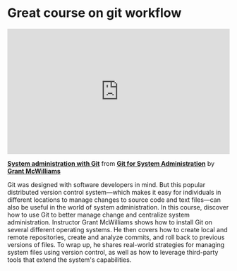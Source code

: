 <h1>Great course on git workflow</h1>

<div style="position:relative;height:0;padding-bottom:56.25%"><iframe width="640" height="360" src="https://www.linkedin.com/learning/embed/git-for-system-administration/system-administration-with-git?autoplay=false&claim=AQGeerNINxx0VQAAAY08eEUBEIFwTKCUO_u3zRZk6K51Nzky-zAyL8MiJFFNemQRAKyAja8yHhKG1v4brYrfq1Yxyrab2w2GMlTnzTms0Thbzr1ims6DNww8WLacXXEajwGpolzMIG1FIfPqzKRfCEltAUNqHVzHw8vJLL2KCvI5lQu2HrMjHwptnLsSU1PEyfO_mP12WXN83k0HakCPaxcoPk789nbCffYrdjyrqTJEEzEDwejpK5vR6ZP8kWNutlCDaE_0raOuxwORAavrYhfmB6aNaPU24IIj0Z9cN-C2HrU32WSDn-VE_AwasbUjFsUPoNGpIrPTDcBM2r5AE2RHzoz79hWKmmE9wjfK5hmEF3IhqHNwtyrUWFMeEvVeOzVveMO5S86roUK-qpk9sex0tQ8RsfsUVI2lDYOWTgYKEIKGDnPbP4kT9fUwKs_Nh16acm8Pp9lc7cnG9HKke8I2jqe-TRsy7IlgRuYClVkgcOu08LkO4WkFeAeHoB4YpggTkwX9BrHXGg-hfA5xvWRF0y_20nLXh5VqsacqdwBoS5-tAzjM0fcmd-jMgDc9kNKLSqRkg_9xPZUE9kLxOQkv_S5cagRrVPqe1Hzw8d9xnYuo8jcq5AIRy8YTYmMA-pu2jtAEezfNGKgo8_d1F0SghL4FowH_7yDfTpiVx5R9GQqdWbGWgyZc99PRIUX8LT8iq388f-AfvthxJyNsxrJsMlrKtnI8Rm87LIWD8d509DKAyJAprHaQM5fqnXdiiojZ6kNK16WfxofIknS5zFPROKy1UDv9Zt6a6uLdQZG8WRUiT4WTrOE9CbfNy_-udKDbfxJ5z_cSMF0_LQqvPxKinkG2EesHJLmg82fhbV91h8G3FZS0NXO4B6oODANAxwHsRKnjEkgkV-1UP2g2W0GHfrodAOyZs8YK1yuEDoHuKSpF4dgp8J-b4ZcKUrMDAFnwmguYpZBCk6IHGwxESBKsvTXKURnXeh7PWGMDTLG6BLn_Ow3-7wDSdU6CZX1Ix75Lbq9L7j9Qi0xI99UoqIZzHuJgb82X64V0oFPhsiFUVfpuV8ZI9hf-O2TvQim_m4JlYH0ZWsBytzPenmWyueTfRZriSIZnZxBmMV5iwwQG31wn5s5na6-eTRv0mP6K95IhKhDgpuCtGEuooJ5MwzNuWefa1ivXIWKZyYaVZ_F0laJcOzEeRh4UIb0QH7cVnnuW-pd3SkKzNqopQnL-F4o" mozallowfullscreen="true" webkitallowfullscreen="true" allowfullscreen="true" frameborder="0" style="position:absolute;width:100%;height:100%;left:0"></iframe></div><p><strong><a href="https://www.linkedin.com/learning/git-for-system-administration/system-administration-with-git?trk=embed_lil">System administration with Git</a></strong> from <strong><a href="https://www.linkedin.com/learning/git-for-system-administration?trk=embed_lil">Git for System Administration</a></strong> by <strong><a href="https://www.linkedin.com/learning/instructors/grant-mcwilliams?trk=embed_lil">Grant McWilliams</a></strong></p>

Git was designed with software developers in mind. But this popular distributed version control system—which makes it easy for individuals in different locations to manage changes to source code and text files—can also be useful in the world of system administration. In this course, discover how to use Git to better manage change and centralize system administration. Instructor Grant McWilliams shows how to install Git on several different operating systems. He then covers how to create local and remote repositories, create and analyze commits, and roll back to previous versions of files. To wrap up, he shares real-world strategies for managing system files using version control, as well as how to leverage third-party tools that extend the system's capabilities.
